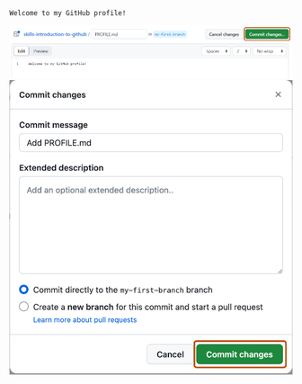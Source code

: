 ```
Welcome to my GitHub profile!
```

   <img alt="profile.md file screenshot" src="/images/my-profile-file.png"/>
<img alt="screenshot of adding a new file with a commit message" src="/images/commit-full-screen.png" />
